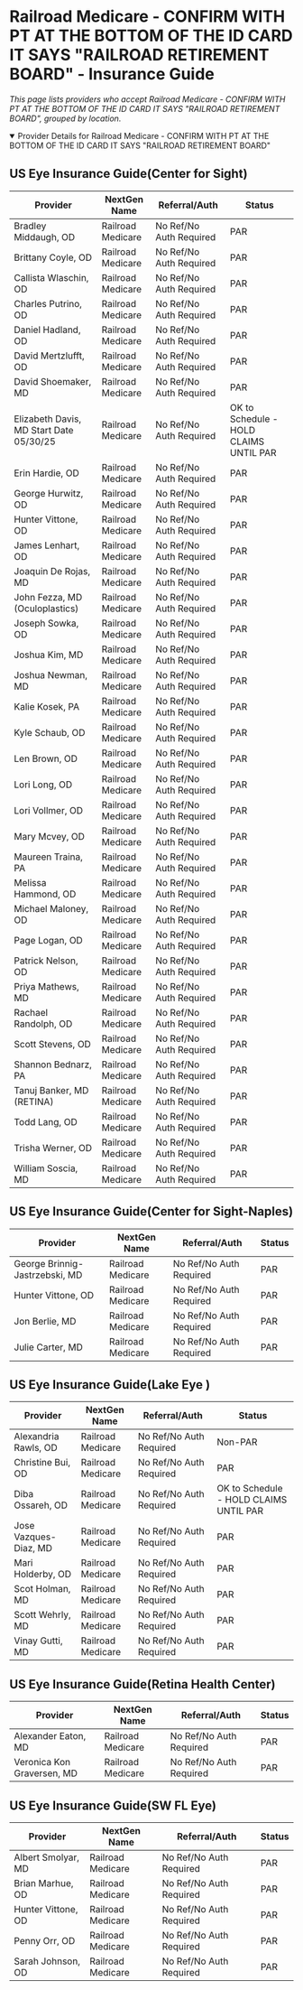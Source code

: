 # Railroad Medicare - CONFIRM WITH PT AT THE BOTTOM OF THE ID CARD IT SAYS "RAILROAD RETIREMENT BOARD" - Insurance Guide

*This page lists providers who accept Railroad Medicare - CONFIRM WITH PT AT THE BOTTOM OF THE ID CARD IT SAYS "RAILROAD RETIREMENT BOARD", grouped by location.*

<details open><summary>Provider Details for Railroad Medicare - CONFIRM WITH PT AT THE BOTTOM OF THE ID CARD IT SAYS "RAILROAD RETIREMENT BOARD"</summary>

## US Eye Insurance Guide(Center for Sight)

| Provider | NextGen Name | Referral/Auth | Status |
|----------|-------------|--------------|--------|
| Bradley Middaugh, OD | Railroad Medicare | No Ref/No Auth Required | PAR |
| Brittany Coyle, OD | Railroad Medicare | No Ref/No Auth Required | PAR |
| Callista Wlaschin, OD | Railroad Medicare | No Ref/No Auth Required | PAR |
| Charles Putrino, OD | Railroad Medicare | No Ref/No Auth Required | PAR |
| Daniel Hadland, OD | Railroad Medicare | No Ref/No Auth Required | PAR |
| David Mertzlufft, OD | Railroad Medicare | No Ref/No Auth Required | PAR |
| David Shoemaker, MD | Railroad Medicare | No Ref/No Auth Required | PAR |
| Elizabeth Davis, MD                      Start Date 05/30/25 | Railroad Medicare | No Ref/No Auth Required | OK to Schedule - HOLD CLAIMS UNTIL PAR |
| Erin Hardie, OD | Railroad Medicare | No Ref/No Auth Required | PAR |
| George Hurwitz, OD | Railroad Medicare | No Ref/No Auth Required | PAR |
| Hunter Vittone, OD | Railroad Medicare | No Ref/No Auth Required | PAR |
| James Lenhart, OD | Railroad Medicare | No Ref/No Auth Required | PAR |
| Joaquin De Rojas, MD | Railroad Medicare | No Ref/No Auth Required | PAR |
| John Fezza, MD (Oculoplastics) | Railroad Medicare | No Ref/No Auth Required | PAR |
| Joseph Sowka, OD | Railroad Medicare | No Ref/No Auth Required | PAR |
| Joshua Kim, MD | Railroad Medicare | No Ref/No Auth Required | PAR |
| Joshua Newman, MD | Railroad Medicare | No Ref/No Auth Required | PAR |
| Kalie Kosek, PA | Railroad Medicare | No Ref/No Auth Required | PAR |
| Kyle Schaub, OD | Railroad Medicare | No Ref/No Auth Required | PAR |
| Len Brown, OD | Railroad Medicare | No Ref/No Auth Required | PAR |
| Lori Long, OD | Railroad Medicare | No Ref/No Auth Required | PAR |
| Lori Vollmer, OD | Railroad Medicare | No Ref/No Auth Required | PAR |
| Mary Mcvey, OD | Railroad Medicare | No Ref/No Auth Required | PAR |
| Maureen Traina, PA | Railroad Medicare | No Ref/No Auth Required | PAR |
| Melissa Hammond, OD | Railroad Medicare | No Ref/No Auth Required | PAR |
| Michael Maloney, OD | Railroad Medicare | No Ref/No Auth Required | PAR |
| Page Logan, OD | Railroad Medicare | No Ref/No Auth Required | PAR |
| Patrick Nelson, OD | Railroad Medicare | No Ref/No Auth Required | PAR |
| Priya Mathews, MD | Railroad Medicare | No Ref/No Auth Required | PAR |
| Rachael Randolph, OD | Railroad Medicare | No Ref/No Auth Required | PAR |
| Scott Stevens, OD | Railroad Medicare | No Ref/No Auth Required | PAR |
| Shannon Bednarz, PA | Railroad Medicare | No Ref/No Auth Required | PAR |
| Tanuj Banker, MD (RETINA) | Railroad Medicare | No Ref/No Auth Required | PAR |
| Todd Lang, OD | Railroad Medicare | No Ref/No Auth Required | PAR |
| Trisha Werner, OD | Railroad Medicare | No Ref/No Auth Required | PAR |
| William Soscia, MD | Railroad Medicare | No Ref/No Auth Required | PAR |

## US Eye Insurance Guide(Center for Sight-Naples)

| Provider | NextGen Name | Referral/Auth | Status |
|----------|-------------|--------------|--------|
| George Brinnig-Jastrzebski, MD | Railroad Medicare | No Ref/No Auth Required | PAR |
| Hunter Vittone, OD | Railroad Medicare | No Ref/No Auth Required | PAR |
| Jon Berlie, MD | Railroad Medicare | No Ref/No Auth Required | PAR |
| Julie Carter, MD | Railroad Medicare | No Ref/No Auth Required | PAR |

## US Eye Insurance Guide(Lake Eye )

| Provider | NextGen Name | Referral/Auth | Status |
|----------|-------------|--------------|--------|
| Alexandria Rawls, OD | Railroad Medicare | No Ref/No Auth Required | Non-PAR |
| Christine Bui, OD | Railroad Medicare | No Ref/No Auth Required | PAR |
| Diba Ossareh, OD | Railroad Medicare | No Ref/No Auth Required | OK to Schedule - HOLD CLAIMS UNTIL PAR |
| Jose Vazques-Diaz, MD | Railroad Medicare | No Ref/No Auth Required | PAR |
| Mari Holderby, OD | Railroad Medicare | No Ref/No Auth Required | PAR |
| Scot Holman, MD | Railroad Medicare | No Ref/No Auth Required | PAR |
| Scott Wehrly, MD | Railroad Medicare | No Ref/No Auth Required | PAR |
| Vinay Gutti, MD | Railroad Medicare | No Ref/No Auth Required | PAR |

## US Eye Insurance Guide(Retina Health Center)

| Provider | NextGen Name | Referral/Auth | Status |
|----------|-------------|--------------|--------|
| Alexander Eaton, MD | Railroad Medicare | No Ref/No Auth Required | PAR |
| Veronica Kon Graversen, MD | Railroad Medicare | No Ref/No Auth Required | PAR |

## US Eye Insurance Guide(SW FL Eye)

| Provider | NextGen Name | Referral/Auth | Status |
|----------|-------------|--------------|--------|
| Albert Smolyar, MD | Railroad Medicare | No Ref/No Auth Required | PAR |
| Brian Marhue, OD | Railroad Medicare | No Ref/No Auth Required | PAR |
| Hunter Vittone, OD | Railroad Medicare | No Ref/No Auth Required | PAR |
| Penny Orr, OD | Railroad Medicare | No Ref/No Auth Required | PAR |
| Sarah Johnson, OD | Railroad Medicare | No Ref/No Auth Required | PAR |

</details>

